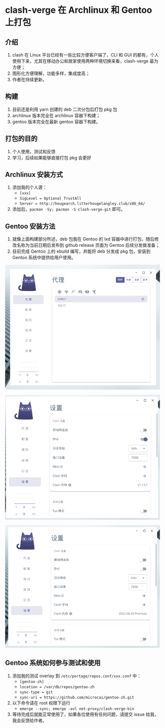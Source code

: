 # clash-verge 在 Archlinux 和 Gentoo 上打包

## 介绍 ##

1. clash 在 Linux 平台已经有一些比较方便客户端了，CLI 和 GUI 的都有，个人使用下来，尤其在移动办公和居家使用两种环境切换来看，clash-verge 最为方便；
2. 图形化方便理解，功能多样，集成度高；
3. 作者在持续更新。

## 构建 ##

1. 目前还是利用 yarn 创建的 deb 二次分包后打包 pkg 包
2. archlinux 版本完全在 archlinux 容器下构建；
3. gentoo 版本完全在最新 gentoo 容器下构建。

## 打包的目的 ##

1. 个人使用，测试和反馈
2. 学习，后续如果能够直接打包 pkg 会更好

## Archlinux 安装方式 ##

1. 添加我的个人源：
    - `[xxx]`
    - `SigLevel = Optional TrustAll`
    - `Server = http://hougearch.litterhougelangley.club/x86_64/`
2. 添加后，`pacman -Sy; pacman -S clash-verge-git` 即可。

## Gentoo 安装方法 ##

1. 就像上面构建部分所述，deb 包我在 Gentoo 的 lxd 容器中进行打包，随后修改名称为当前日期后发布到 github release 页面为 Gentoo 后续分发做准备；
2. 目前完成 Gentoo 上的 ebuild 编写，并能将 deb 分发成 pkg 包，安装到 Gentoo 系统中提供给用户使用。

![界面](/gentoo/screenshot/01.png)

![设置](/gentoo/screenshot/02.png)

![可以正常切换内核](/gentoo/screenshot/03.png)

## Gentoo 系统如何参与测试和使用 ##

1. 添加我的测试 overlay 到 `/etc/portage/repos.conf/xxx.conf` 中：
    - `[gentoo-zh]`
    - `location = /var/db/repos/gentoo-zh`
    - `sync-type = git`
    - `sync-uri = https://github.com/microcai/gentoo-zh.git`
2. 以下命令请在 root 权限下运行
    - `emerge --sync; emerge -avl net-proxy/clash-verge-bin`
3. 等待完成后就能正常使用了，如果各位使用有任何问题，请提交 issue 给我，我会反馈给作者。
